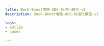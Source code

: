 ```yaml
---
title: Buck-Boost电路-ADC-标准化模型-v1
description: Buck-Boost电路-ADC-标准化模型-v1

tags:
- emtlab
- cases

---
```


<!-- import DocCardList from '@theme/DocCardList';

<DocCardList /> -->